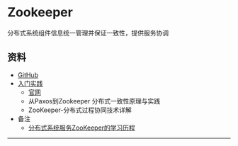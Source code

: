 #   Zookeeper

分布式系统组件信息统一管理并保证一致性，提供服务协调

##  资料

-   [GitHub](https://github.com/apache/zookeeper)
-   [入门实践](action/README.md)
    -   [官网](https://zookeeper.apache.org/)
    -   从Paxos到Zookeeper  分布式一致性原理与实践
    -   ZooKeeper-分布式过程协同技术详解
-   备注
    -   [分布式系统服务ZooKeeper的学习历程](https://github.com/llohellohe/zookeeper)

----

